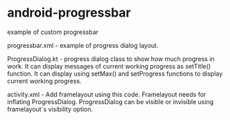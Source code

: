 # android-progressbar
example of custom progressbar

progressbar.xml - example of progress dialog layout.

ProgressDialog.kt - progress dialog class to show how much progress in work. 
It can display messages of current working progress as setTitle() function.
It can display using setMax() and setProgress functions to display current working progress.

activity.xml - Add framelayout using this code. 
Framelayout needs for inflating ProgressDialog.
ProgressDialog can be visible or invisible using framelayout`s visibility option.
